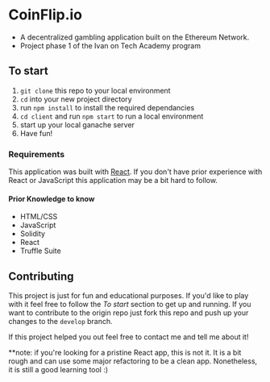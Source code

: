 
# CoinFlip.io
- A decentralized gambling application built on the Ethereum Network.
- Project phase 1 of the Ivan on Tech Academy program

## To start
1. `git clone` this repo to your local environment
2. `cd` into your new project directory
3. run `npm install` to install the required dependancies
4. `cd client` and run `npm start` to run a local environment
5. start up your local ganache server
6. Have fun!

### Requirements
This application was built with [React](https://reactjs.org/). If you don't have prior experience with React or JavaScript this application may be a bit hard to follow.

#### Prior Knowledge to know
- HTML/CSS
- JavaScript
- Solidity
- React
- Truffle Suite

## Contributing
This project is just for fun and educational purposes. If you'd like to play with it feel free to follow the *To start* section to get up and running. If you want to contribute to the origin repo just fork this repo and push up your changes to the `develop` branch.

If this project helped you out feel free to contact me and tell me about it!

**note: if you're looking for a pristine React app, this is not it. It is a bit rough and can use some major refactoring to be a clean app. Nonetheless, it is still a good learning tool :)
